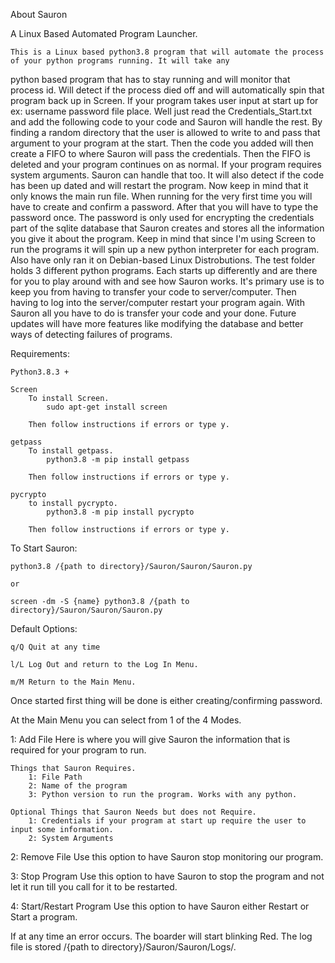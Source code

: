 About Sauron

A Linux Based Automated Program Launcher.

    This is a Linux based python3.8 program that will automate the process of your python programs running. It will take any 
python based program that has to stay running and will monitor that process id. Will detect if the process died off and will automatically 
spin that program back up in Screen. If your program takes user input at start up for ex: username password file place. Well just 
read the Credentials_Start.txt and add the following code to your code and Sauron will handle the rest. By finding a random directory that 
the user is allowed to write to and pass that argument to your program at the start. Then the code you added will then create a FIFO to 
where Sauron will pass the credentials. Then the FIFO is deleted and your program continues on as normal. If your program requires system 
arguments. Sauron can handle that too. It will also detect if the code has been up dated and will restart the program. Now keep in mind
that it only knows the main run file. When running for the very first time you will have to create and confirm a password. After that you 
will have to type the password once. The password is only used for encrypting the credentials part of the sqlite database that Sauron
creates and stores all the information you give it about the program. Keep in mind that since I'm using Screen to run the programs it will
spin up a new python interpreter for each program. Also have only ran it on Debian-based Linux Distrobutions. The test folder holds 3
different python programs. Each starts up differently and are there for you to play around with and see how Sauron works. It's primary use
is to keep you from having to transfer your code to server/computer. Then having to log into the server/computer restart your program 
again. With Sauron all you have to do is transfer your code and your done. Future updates will have more features like modifying the 
database and better ways of detecting failures of programs.

Requirements:

    Python3.8.3 +

    Screen
        To install Screen.
            sudo apt-get install screen

        Then follow instructions if errors or type y.

    getpass
        To install getpass.
            python3.8 -m pip install getpass
        
        Then follow instructions if errors or type y.

    pycrypto
        to install pycrypto.
            python3.8 -m pip install pycrypto
        
        Then follow instructions if errors or type y.

To Start Sauron:

    python3.8 /{path to directory}/Sauron/Sauron/Sauron.py

    or

    screen -dm -S {name} python3.8 /{path to directory}/Sauron/Sauron/Sauron.py

Default Options:

    q/Q Quit at any time

    l/L Log Out and return to the Log In Menu.

    m/M Return to the Main Menu.

Once started first thing will be done is either creating/confirming password.


At the Main Menu you can select from 1 of the 4 Modes.


1: Add File
    Here is where you will give Sauron the information that is required for your program to run.
    

    Things that Sauron Requires.
        1: File Path
        2: Name of the program
        3: Python version to run the program. Works with any python.
    
    Optional Things that Sauron Needs but does not Require.
        1: Credentials if your program at start up require the user to input some information.
        2: System Arguments

2: Remove File
    Use this option to have Sauron stop monitoring our program.
    

3: Stop Program
    Use this option to have Sauron to stop the program and not let it run till you call for it to be restarted.
    

4: Start/Restart Program
    Use this option to have Sauron either Restart or Start a program.
    

If at any time an error occurs. The boarder will start blinking Red. The log file is stored /{path to directory}/Sauron/Sauron/Logs/.

